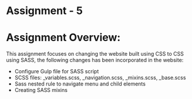 # Assignment - 5

# Assignment Overview:

This assignment focuses on changing the website built using CSS to CSS using SASS, the following changes has been incorporated in the website:
* Configure Gulp file for SASS script
* SCSS files: _variables.scss, _navigation.scss, _mixins.scss, _base.scss
* Sass nested rule to navigate menu and child elements
* Creating SASS mixins